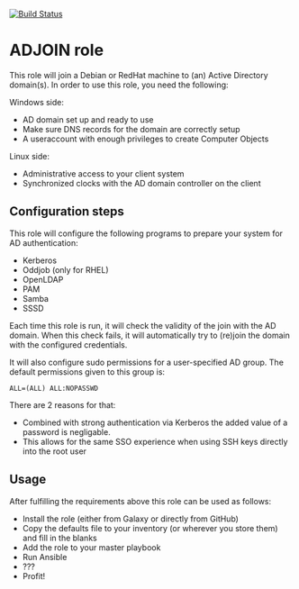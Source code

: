 [![Build Status](https://drone.element-networks.nl/api/badges/Element-Networks/ansible-role-adjoin/status.svg)](https://drone.element-networks.nl/Element-Networks/ansible-role-adjoin)

# ADJOIN role
This role will join a Debian or RedHat machine to (an) Active Directory
domain(s). In order to use this role, you need the following:

Windows side:
* AD domain set up and ready to use
* Make sure DNS records for the domain are correctly setup
* A useraccount with enough privileges to create Computer Objects

Linux side:
* Administrative access to your client system
* Synchronized clocks with the AD domain controller on the client

## Configuration steps
This role will configure the following programs to prepare your system for AD
authentication:

* Kerberos
* Oddjob (only for RHEL)
* OpenLDAP
* PAM
* Samba
* SSSD

Each time this role is run, it will check the validity of the join with the AD
domain.  When this check fails, it will automatically try to (re)join the domain
with the configured credentials.

It will also configure sudo permissions for a user-specified AD group. The
default permissions given to this group is:

```
ALL=(ALL) ALL:NOPASSWD
```

There are 2 reasons for that:

* Combined with strong authentication via Kerberos the added value of a password
  is negligable.
* This allows for the same SSO experience when using SSH keys directly into the root user

## Usage
After fulfilling the requirements above this role can be used as follows:

* Install the role (either from Galaxy or directly from GitHub)
* Copy the defaults file to your inventory (or wherever you store them) and
  fill in the blanks
* Add the role to your master playbook
* Run Ansible
* ???
* Profit!
